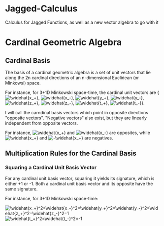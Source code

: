 # Jagged-Calculus
Calculus for Jagged Functions, as well as a new vector algebra to go with it

# Cardinal Geometric Algebra

## Cardinal Basis
The basis of a cardinal geometric algebra is a set of unit vectors that lie along the 2n cardinal directions of an n-dimensional Euclidean (or Minkowsi) space.

For instance, for 3+1D Minkowski space-time, the cardinal unit vectors are {<img src="https://latex.codecogs.com/gif.latex?\widehat{x_&plus;}" title="\widehat{x_+}" />, <img src="https://latex.codecogs.com/gif.latex?\widehat{x_-}" title="\widehat{x_-}" />, <img src="https://latex.codecogs.com/gif.latex?\widehat{y_&plus;}" title="\widehat{y_+}" />, <img src="https://latex.codecogs.com/gif.latex?\widehat{y_-}" title="\widehat{y_-}" />, <img src="https://latex.codecogs.com/gif.latex?\widehat{z_&plus;}" title="\widehat{z_+}" />, <img src="https://latex.codecogs.com/gif.latex?\widehat{z_-}" title="\widehat{z_-}" />, <img src="https://latex.codecogs.com/gif.latex?\widehat{t_&plus;}" title="\widehat{t_+}" />, <img src="https://latex.codecogs.com/gif.latex?\widehat{t_-}" title="\widehat{t_-}" />}.

I will call the carndinal basis vectors which point in opposite directions "opposite vectors".  "Negative vectors" also exist, but they are linearly independent from opposite vectors.

For instance, <img src="https://latex.codecogs.com/gif.latex?\widehat{x_&plus;}" title="\widehat{x_+}" /> and <img src="https://latex.codecogs.com/gif.latex?\widehat{x_-}" title="\widehat{x_-}" /> are opposites, while <img src="https://latex.codecogs.com/gif.latex?\widehat{x_&plus;}" title="\widehat{x_+}" /> and <img src="https://latex.codecogs.com/gif.latex?-\widehat{x_&plus;}" title="-\widehat{x_+}" /> are negatives.

## Multiplication Rules for the Cardinal Basis

### Squaring a Cardinal Unit Basis Vector

For any cardinal unit basis vector, squaring it yields its signature, which is either +1 or -1.  Both a cardinal unit basis vector and its opposite have the same signature.

For instance, for 3+1D Minkowski space-time:

<img src="https://latex.codecogs.com/gif.latex?\widehat{x_&plus;}^2=\widehat{x_-}^2=\widehat{y_&plus;}^2=\widehat{y_-}^2=\widehat{z_&plus;}^2=\widehat{z_-}^2=1" title="\widehat{x_+}^2=\widehat{x_-}^2=\widehat{y_+}^2=\widehat{y_-}^2=\widehat{z_+}^2=\widehat{z_-}^2=1" />

<img src="https://latex.codecogs.com/gif.latex?\widehat{t_&plus;}^2=\widehat{t_-}^2=-1" title="\widehat{t_+}^2=\widehat{t_-}^2=-1" />
